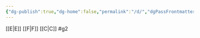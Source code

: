 ```yaml
---
{"dg-publish":true,"dg-home":false,"permalink":"/d/","dgPassFrontmatter":true}
---
```


[[E\|E]]
[[F\|F]]
[[C\|C]]
#g2
